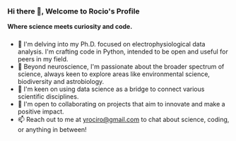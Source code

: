 ### Hi there 👋, Welcome to Rocio's Profile
**Where science meets curiosity and code.**
###


- 🔬 I'm delving into my Ph.D. focused on electrophysiological data analysis. I'm crafting code in Python, intended to be open and useful for peers in my field. 
- 🌟 Beyond neuroscience, I'm passionate about the broader spectrum of science, always keen to explore areas like environmental science, biodiversity and astrobiology.
- 🤖 I'm keen on using data science as a bridge to connect various scientific disciplines.
- 🤝 I'm open to collaborating on projects that aim to innovate and make a positive impact.
- 📫 Reach out to me at [yrociro@gmail.com](mailto:yrociro@gmail.com) to chat about science, coding, or anything in between!

